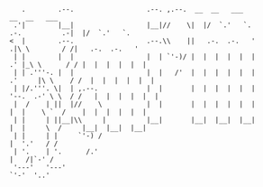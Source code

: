 ```                                                                                                                                                                                                                         
   .        .--.                  .--. ,.--.  __  __   ___                                   __  __   ___    
 .'|        |__|                  |__|//    \|  |/  `.'   `.                 .-.          .-|  |/  `.'   `.  
<  |        .--.                  .--.\\    ||   .-.  .-.   '               .|\ \        / /|   .-.  .-.   ' 
 | |        |  |                  |  | `'-)/ |  |  |  |  |  |             .' |_\ \      / / |  |  |  |  |  | 
 | | .'''-. |  |                  |  |   /'  |  |  |  |  |  |           .'     |\ \    / /  |  |  |  |  |  | 
 | |/.'''. \|  | ,.--.            |  |       |  |  |  |  |  |          '--.  .-' \ \  / /   |  |  |  |  |  | 
 |  /    | ||  |//    \           |  |       |  |  |  |  |  |             |  |    \ `  /    |  |  |  |  |  | 
 | |     | ||__|\\     |          |__|       |__|  |__|  |__|             |  |     \  /     |__|  |__|  |__| 
 | |     | |     `'-) /                                                   |  '.'   / /                       
 | '.    | '.      /.'                                                    |   /|`-' /                        
 '---'   '---'                                                            `'-'  '..'                         
```
<!--
**h0nter/h0nter** is a ✨ _special_ ✨ repository because its `README.md` (this file) appears on your GitHub profile.

Here are some ideas to get you started:

- 🔭 I’m currently working on ...
- 🌱 I’m currently learning ...
- 👯 I’m looking to collaborate on ...
- 🤔 I’m looking for help with ...
- 💬 Ask me about ...
- 📫 How to reach me: ...
- 😄 Pronouns: ...
- ⚡ Fun fact: ...
-->
